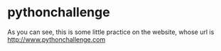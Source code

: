 # pythonchallenge
As you can see, this is some little practice on the website, whose url is http://www.pythonchallenge.com
